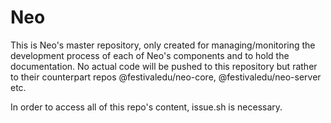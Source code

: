 # Neo

This is Neo's master repository, only created for managing/monitoring the development process of each of Neo's components and to hold the documentation. No actual code will be pushed to this repository but rather to their counterpart repos @festivaledu/neo-core, @festivaledu/neo-server etc.  
  
In order to access all of this repo's content, issue.sh is necessary.
